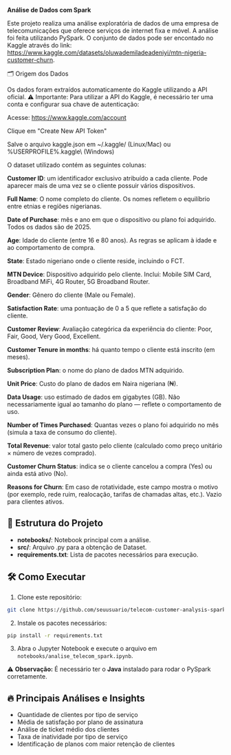 **Análise de Dados com Spark**

Este projeto realiza uma análise exploratória de dados de uma empresa de telecomunicações que oferece serviços de internet fixa e móvel. A análise foi feita utilizando PySpark. 
O conjunto de dados pode ser encontado no Kaggle através do link: https://www.kaggle.com/datasets/oluwademiladeadeniyi/mtn-nigeria-customer-churn.

🗂️ Origem dos Dados

Os dados foram extraídos automaticamente do Kaggle utilizando a API oficial.
⚠️ Importante: Para utilizar a API do Kaggle, é necessário ter uma conta e configurar sua chave de autenticação:

Acesse: https://www.kaggle.com/account

Clique em "Create New API Token"

Salve o arquivo kaggle.json em ~/.kaggle/ (Linux/Mac) ou %USERPROFILE%\.kaggle\ (Windows)

O dataset utilizado contém as seguintes colunas: 

**Customer ID**: um identificador exclusivo atribuído a cada cliente. Pode aparecer mais de uma vez se o cliente possuir vários dispositivos.

**Full Name**: O nome completo do cliente. Os nomes refletem o equilíbrio entre etnias e regiões nigerianas.

**Date of Purchase**: mês e ano em que o dispositivo ou plano foi adquirido. Todos os dados são de 2025.

**Age**: Idade do cliente (entre 16 e 80 anos). As regras se aplicam à idade e ao comportamento de compra.

**State**: Estado nigeriano onde o cliente reside, incluindo o FCT.

**MTN Device**: Dispositivo adquirido pelo cliente. Inclui: Mobile SIM Card, Broadband MiFi, 4G Router, 5G Broadband Router.

**Gender**: Gênero do cliente (Male ou Female).

**Satisfaction Rate**: uma pontuação de 0 a 5 que reflete a satisfação do cliente.

**Customer Review**: Avaliação categórica da experiência do cliente: Poor, Fair, Good, Very Good, Excellent.

**Customer Tenure in months**: há quanto tempo o cliente está inscrito (em meses).

**Subscription Plan**: o nome do plano de dados MTN adquirido.

**Unit Price**: Custo do plano de dados em Naira nigeriana (₦).

**Data Usage**: uso estimado de dados em gigabytes (GB). Não necessariamente igual ao tamanho do plano — reflete o comportamento de uso.

**Number of Times Purchased**: Quantas vezes o plano foi adquirido no mês (simula a taxa de consumo do cliente).

**Total Revenue**: valor total gasto pelo cliente (calculado como preço unitário × número de vezes comprado).

**Customer Churn Status**: indica se o cliente cancelou a compra (Yes) ou ainda está ativo (No).

**Reasons for Churn**: Em caso de rotatividade, este campo mostra o motivo (por exemplo, rede ruim, realocação, tarifas de chamadas altas, etc.). Vazio para clientes ativos.



## 📂 Estrutura do Projeto

* **notebooks/**: Notebook principal com a análise.
* **src/**: Arquivo .py para a obtenção de Dataset.
* **requirements.txt**: Lista de pacotes necessários para execução.


## 🛠️ Como Executar

1. Clone este repositório:

```bash
git clone https://github.com/seuusuario/telecom-customer-analysis-spark.git
```

2. Instale os pacotes necessários:

```bash
pip install -r requirements.txt
```

3. Abra o Jupyter Notebook e execute o arquivo em `notebooks/analise_telecom_spark.ipynb`.

⚠️ **Observação:** É necessário ter o **Java** instalado para rodar o PySpark corretamente.

## 🔥 Principais Análises e Insights

* Quantidade de clientes por tipo de serviço
* Média de satisfação por plano de assinatura
* Análise de ticket médio dos clientes
* Taxa de inatividade por tipo de serviço
* Identificação de planos com maior retenção de clientes
